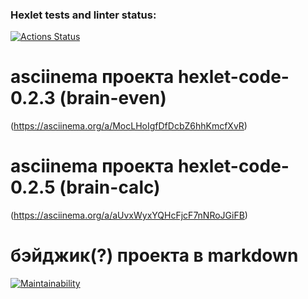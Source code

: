 ### Hexlet tests and linter status:
[![Actions Status](https://github.com/OLVOS/python-project-49/actions/workflows/hexlet-check.yml/badge.svg)](https://github.com/OLVOS/python-project-49/actions)

# asciinema проекта hexlet-code-0.2.3 (brain-even)
(https://asciinema.org/a/MocLHoIgfDfDcbZ6hhKmcfXvR)
# asciinema проекта hexlet-code-0.2.5 (brain-calc)
(https://asciinema.org/a/aUvxWyxYQHcFjcF7nNRoJGiFB)

# бэйджик(?) проекта в markdown
[![Maintainability](https://api.codeclimate.com/v1/badges/5feb2538fa6db2eab02c/maintainability)](https://codeclimate.com/github/OLVOS/python-project-49/maintainability)

